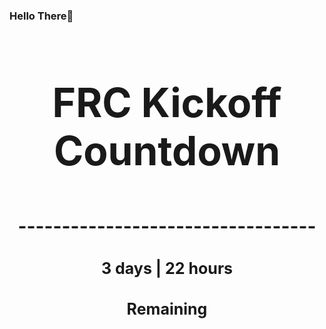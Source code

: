 ### Hello There👋

<!---START-TIMER--->
<h3 align='center' style='font-size: 64px;'>FRC Kickoff Countdown</h3>
<h3 align='center' style='font-size: 30px;'>----------------------------------</h3>
<h3 align='center' style='font-size: 25px;'>3 days | 22 hours</h3>
<h3 align='center' style='font-size: 25px;'>Remaining</h3>
<!---END-TIMER--->
